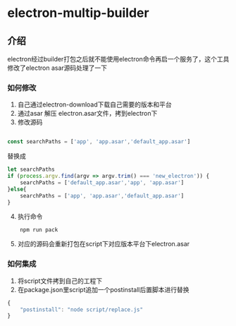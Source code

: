 # electron-multip-builder

## 介绍

electron经过builder打包之后就不能使用electron命令再启一个服务了，这个工具修改了electron asar源码处理了一下


### 如何修改

1. 自己通过electron-download下载自己需要的版本和平台
2. 通过asar 解压 electron.asar文件，拷到electron下
3. 修改源码

```javascript

const searchPaths = ['app', 'app.asar','default_app.asar']
```
替换成
```javascript
let searchPaths
if (process.argv.find(argv => argv.trim() === 'new_electron')) {
    searchPaths = ['default_app.asar','app', 'app.asar']
}else{
    searchPaths = ['app', 'app.asar','default_app.asar']
}
```

4. 执行命令

```
    npm run pack
```


5. 对应的源码会重新打包在script下对应版本平台下electron.asar

### 如何集成

1. 将script文件拷到自己的工程下
2. 在package.json里script追加一个postinstall后置脚本进行替换

```javascript
{
    "postinstall": "node script/replace.js"
}
```



